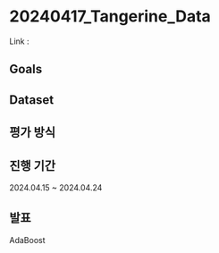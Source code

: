 # 20240417_Tangerine_Data

Link : 

## Goals


## Dataset


## 평가 방식


## 진행 기간
2024.04.15 ~ 2024.04.24

## 발표
AdaBoost
